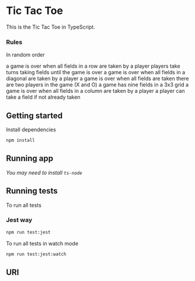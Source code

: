 # Tic Tac Toe

This is the Tic Tac Toe in TypeScript.

### Rules

In random order

a game is over when all fields in a row are taken by a player
players take turns taking fields until the game is over
a game is over when all fields in a diagonal are taken by a player
a game is over when all fields are taken
there are two players in the game (X and O)
a game has nine fields in a 3x3 grid
a game is over when all fields in a column are taken by a player
a player can take a field if not already taken

## Getting started

Install dependencies

```sh
npm install
```

## Running app

_You may need to install `ts-node`_

## Running tests

To run all tests

### Jest way

```sh
npm run test:jest
```

To run all tests in watch mode

```sh
npm run test:jest:watch
```

## URl
